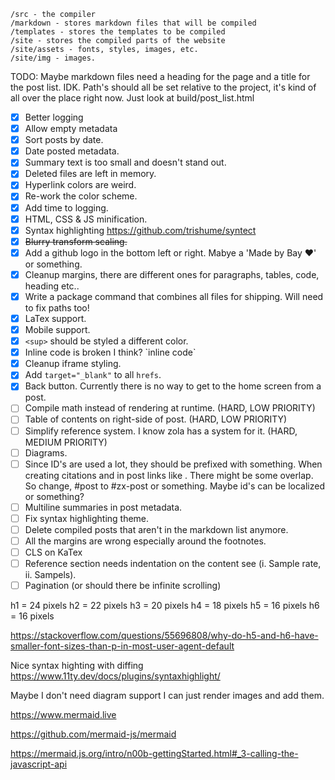```
/src - the compiler
/markdown - stores markdown files that will be compiled
/templates - stores the templates to be compiled
/site - stores the compiled parts of the website
/site/assets - fonts, styles, images, etc.
/site/img - images.
```

TODO:
Maybe markdown files need a heading for the page and a title for the post list. IDK.
Path's should all be set relative to the project, it's kind of all over the place right now. Just look at build/post_list.html

- [x] Better logging
- [x] Allow empty metadata
- [x] Sort posts by date.
- [x] Date posted metadata.
- [x] Summary text is too small and doesn't stand out.
- [x] Deleted files are left in memory.
- [x] Hyperlink colors are weird.
- [x] Re-work the color scheme.
- [x] Add time to logging.
- [x] HTML, CSS & JS minification.
- [x] Syntax highlighting https://github.com/trishume/syntect
- [x] ~~Blurry transform scaling.~~
- [x] Add a github logo in the bottom left or right. Mabye a 'Made by Bay ❤' or something.
- [x] Cleanup margins, there are different ones for paragraphs, tables, code, heading etc..
- [x] Write a package command that combines all files for shipping. Will need to fix paths too!
- [x] LaTex support.
- [x] Mobile support.
- [x] `<sup>` should be styled a different color.
- [x] Inline code is broken I think? \`inline code\`
- [x] Cleanup iframe styling.
- [x] Add `target="_blank"` to all `hrefs`.
- [x] Back button. Currently there is no way to get to the home screen from a post.
- [ ] Compile math instead of rendering at runtime. (HARD, LOW PRIORITY)
- [ ] Table of contents on right-side of post. (HARD, LOW PRIORITY)
- [ ] Simplify reference system. I know zola has a system for it. (HARD, MEDIUM PRIORITY)
- [ ] Diagrams.
- [ ] Since ID's are used a lot, they should be prefixed with something. When creating citations and in post links like [](#blog). There might be some overlap. So change, #post to #zx-post or something. Maybe id's can be localized or something?
- [ ] Multiline summaries in post metadata.
- [ ] Fix syntax highlighting theme.
- [ ] Delete compiled posts that aren't in the markdown list anymore.
- [ ] All the margins are wrong especially around the footnotes.
- [ ] CLS on KaTex
- [ ] Reference section needs indentation on the content see (i. Sample rate, ii. Sampels).
- [ ] Pagination (or should there be infinite scrolling)

h1 = 24 pixels
h2 = 22 pixels
h3 = 20 pixels
h4 = 18 pixels
h5 = 16 pixels
h6 = 16 pixels

https://stackoverflow.com/questions/55696808/why-do-h5-and-h6-have-smaller-font-sizes-than-p-in-most-user-agent-default


Nice syntax highting with diffing
https://www.11ty.dev/docs/plugins/syntaxhighlight/


Maybe I don't need diagram support I can just render images and add them.

https://www.mermaid.live

https://github.com/mermaid-js/mermaid

https://mermaid.js.org/intro/n00b-gettingStarted.html#_3-calling-the-javascript-api